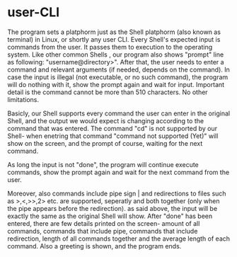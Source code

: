 # user-CLI
The program sets a platphorm just as the Shell platphorm (also known as terminal) in Linux, or shortly any user CLI.
Every Shell's expected input is commands from the user. It passes them to execution to the operating system.
Like other common Shells , our program also shows "prompt" line as following: "username@directory>". After that, the user needs to enter a command and relevant arguments (if needed, depends on the command).
In case the input is illegal (not executable, or no such command), the program will do nothing with it, show the prompt again and wait for input.
Important detail is the command cannot be more than 510 characters. No other limitations.


Basicly, our Shell supports every command the user can enter in the original Shell, and the output we would expect is changing according to the command that was entered.
The command "cd" is not supported by our Shell- when enetring that command "command not supported (Yet)" will show on the screen, and the prompt of course, waiting for the next command.

 As long the input is not "done", the program will continue execute commands, show the prompt again and wait for the next command from the user.
 
Moreover, also commands include pipe sign | and redirections to files such as >,<,>>,2> etc. are supported, seperatly and both together (only when the pipe appears before the redirection). 
as said above, the input will be exactly the same as the original Shell will show.
After "done" has been entered, there are few details printed on the screen- amount of all commands, commands that include pipe, commands that include redirection, length of all commands together and the average length of each command.
Also a greeting is shown, and the program ends.
